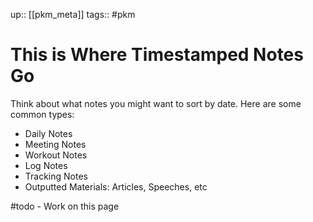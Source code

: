 up:: [[pkm_meta]]
tags:: #pkm

# This is Where Timestamped Notes Go

Think about what notes you might want to sort by date. Here are some common types:

- Daily Notes
- Meeting Notes
- Workout Notes
- Log Notes
- Tracking Notes
- Outputted Materials: Articles, Speeches, etc

#todo - Work on this page
